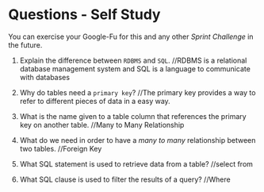 # Questions - Self Study

You can exercise your Google-Fu for this and any other _Sprint Challenge_ in the future.

1.  Explain the difference between `RDBMS` and `SQL`.
    //RDBMS is a relational database management system and SQL is a language to communicate with databases

1.  Why do tables need a `primary key`?
    //The primary key provides a way to refer to different pieces of data in a easy way.

1.  What is the name given to a table column that references the primary key
    on another table.
    //Many to Many Relationship

1.  What do we need in order to have a _many to many_ relationship between two
    tables.
    //Foreign Key

1.  What SQL statement is used to retrieve data from a table?
    //select from

1.  What SQL clause is used to filter the results of a query?
    //Where